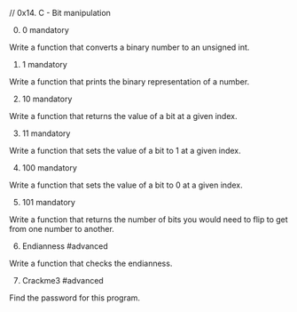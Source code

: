 // 0x14. C - Bit manipulation


0. 0
mandatory

Write a function that converts a binary number to an unsigned int.

1. 1
mandatory

Write a function that prints the binary representation of a number.

2. 10
mandatory

Write a function that returns the value of a bit at a given index.

3. 11
mandatory

Write a function that sets the value of a bit to 1 at a given index.

4. 100
mandatory

Write a function that sets the value of a bit to 0 at a given index.

5. 101
mandatory

Write a function that returns the number of bits you would need to flip to get from one number to another.

6. Endianness
#advanced

Write a function that checks the endianness.

7. Crackme3
#advanced

Find the password for this program.
